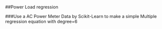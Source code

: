 ##Power Load regression 

###Use a AC Power Meter Data by Scikit-Learn to make a simple Multiple regression equation with degree=6